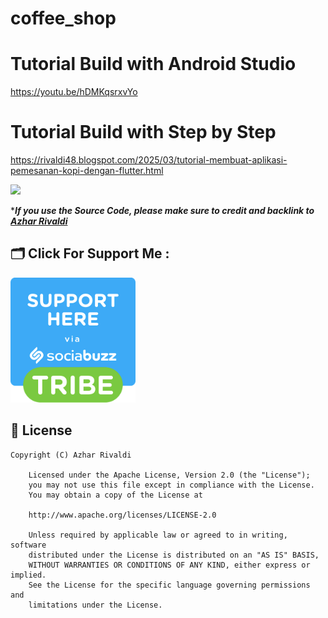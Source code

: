 # coffee_shop

# Tutorial Build with Android Studio
https://youtu.be/hDMKqsrxvYo

# Tutorial Build with Step by Step
https://rivaldi48.blogspot.com/2025/03/tutorial-membuat-aplikasi-pemesanan-kopi-dengan-flutter.html

<img src="https://blogger.googleusercontent.com/img/b/R29vZ2xl/AVvXsEjjtmxna7m0MScy22DEOCSnVtfO7A9KKimqiXWqcKglbDfVAvgEEawUotjfSuXEcIVMh7vqoW5kqyqoNt-9wDiCE90inV3CYM-Nne16dZMemoTxeDa2fXPltwOrdfTy_HefWkL6PhbXuFRpUZqXlzWBm-32H1e9FdwE2ghlteZCbANVL04ilnD7m60K8OBO/s1280/Tutorial%20Membuat%20Aplikasi%20Pemesanan%20Kopi%20dengan%20Flutter.png" data-canonical-src="https://rivaldi48.blogspot.com/2025/03/tutorial-membuat-aplikasi-pemesanan-kopi-dengan-flutter.html" style="max-width:100%;">

****If you use the Source Code, please make sure to credit and backlink to [Azhar Rivaldi](https://rivaldi48.blogspot.com/)***

## 🗂 Click For Support Me :
<a href="https://sociabuzz.com/azharrvldi_/donate"> 
<img src="https://github.com/AzharRivaldi/AzharRivaldi/blob/master/Support%20Here.png" width="200" height="200"></a>

## 📄 License

```
Copyright (C) Azhar Rivaldi

    Licensed under the Apache License, Version 2.0 (the "License");
    you may not use this file except in compliance with the License.
    You may obtain a copy of the License at

    http://www.apache.org/licenses/LICENSE-2.0

    Unless required by applicable law or agreed to in writing, software
    distributed under the License is distributed on an "AS IS" BASIS,
    WITHOUT WARRANTIES OR CONDITIONS OF ANY KIND, either express or implied.
    See the License for the specific language governing permissions and
    limitations under the License.

```

